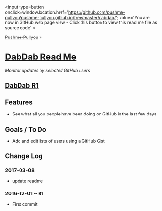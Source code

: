 <span style=display:none; >[You are now in GitHub source code view - click this link to view this read me file as a web page]
( https://pushme-pullyou.github.io/#path=dabdab&file=README.md "View file as a web page." ) </span>
<input type=button onclick=window.location.href='https://github.com/pushme-pullyou/pushme-pullyou.github.io/tree/master/dabdab/'; value='You are now in GitHub web page view - Click this button to view this read me file as source code' >

[Pushme-Pullyou]( https://pushme-pullyou.github.io ) &raquo;

[DabDab Read Me]( https://pushme-pullyou.github.io/#path=dabdab&file=README.md )
===
_Monitor updates by selected GitHub users_

## [DabDab R1]( https://pushme-pullyou.github.io/dabdab/r1/index.html#../README.md )


## Features

* See what all you people have been doing on GitHub is the last few days



## Goals / To Do

* Add and edit lists of users using a GitHub Gist

## Change Log

### 2017-03-08

* update readme

### 2016-12-01 ~ R1

* First commit
